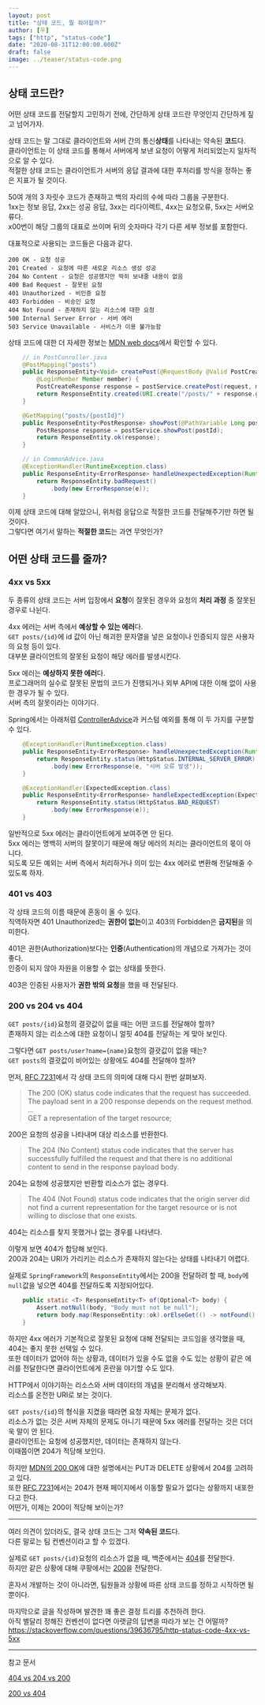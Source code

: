 ```yaml
---
layout: post
title: "상태 코드, 뭘 줘야할까?"
author: [우]
tags: ["http", "status-code"]
date: "2020-08-31T12:00:00.000Z"
draft: false
image: ../teaser/status-code.png
---
```


## 상태 코드란?

어떤 상태 코드를 전달할지 고민하기 전에, 간단하게 상태 코드란 무엇인지 간단하게 짚고 넘어가자.

상태 코드는 말 그대로 클라이언트와 서버 간의 통신**상태**를 나타내는 약속된 **코드**다.  
클라이언트는 이 상태 코드를 통해서 서버에게 보낸 요청이 어떻게 처리되었는지 일차적으로 알 수 있다.  
적절한 상태 코드는 클라이언트가 서버의 응답 결과에 대한 후처리를 방식을 정하는 좋은 지표가 될 것이다.

50여 개의 3 자릿수 코드가 존재하고 백의 자리의 수에 따라 그룹을 구분한다.  
1xx는 정보 응답, 2xx는 성공 응답, 3xx는 리다이렉트, 4xx는 요청오류, 5xx는 서버오류다.  
x00번이 해당 그룹의 대표로 쓰이며 뒤의 숫자마다 각기 다른 세부 정보를 포함한다.  

대표적으로 사용되는 코드들은 다음과 같다.

```
200 OK - 요청 성공
201 Created - 요청에 따른 새로운 리소스 생성 성공
204 No Content - 요청은 성공했지만 딱히 보내줄 내용이 없음
400 Bad Request - 잘못된 요청
401 Unauthorized - 비인증 요청
403 Forbidden - 비승인 요청
404 Not Found - 존재하지 않는 리소스에 대한 요청
500 Internal Server Error - 서버 에러
503 Service Unavailable - 서비스가 이용 불가능함
```

상태 코드에 대한 더 자세한 정보는 [MDN web docs](https://developer.mozilla.org/ko/docs/Web/HTTP/Status)에서 확인할 수 있다.

```java
    // in PostConroller.java
    @PostMapping("posts")
    public ResponseEntity<Void> createPost(@RequestBody @Valid PostCreateRequest request,
        @LoginMember Member member) {
        PostCreateResponse response = postService.createPost(request, member);
        return ResponseEntity.created(URI.create("/posts/" + response.getId())).build();
    }

    @GetMapping("posts/{postId}")
    public ResponseEntity<PostResponse> showPost(@PathVariable Long postId) {
        PostResponse response = postService.showPost(postId);
        return ResponseEntity.ok(response);
    }

    // in CommonAdvice.java
    @ExceptionHandler(RuntimeException.class)
    public ResponseEntity<ErrorResponse> handleUnexpectedException(RuntimeException e) {
        return ResponseEntity.badRequest()
            .body(new ErrorResponse(e));
    }
```

이제 상태 코드에 대해 알았으니, 위처럼 응답으로 적절한 코드를 전달해주기만 하면 될 것이다.  
그렇다면 여기서 말하는 **적절한 코드**는 과연 무엇인가?

## 어떤 상태 코드를 줄까?
### 4xx vs 5xx

두 종류의 상태 코드는 서버 입장에서 **요청**이 잘못된 경우와 요청의 **처리 과정** 중 잘못된 경우로 나뉜다. 

4xx 에러는 서버 측에서 **예상할 수 있는 에러**다.  
`GET posts/{id}`에 id 값이 아닌 해괴한 문자열을 넣은 요청이나 인증되지 않은 사용자의 요청 등이 있다.  
대부분 클라이언트의 잘못된 요청이 해당 에러를 발생시킨다.

5xx 에러는 **예상하지 못한 에러**다.  
프로그래머의 실수로 잘못된 문법의 코드가 진행되거나 외부 API에 대한 이해 없이 사용한 경우가 될 수 있다.  
서버 측의 잘못이라는 이야기다.

Spring에서는 아래처럼 [ControllerAdvice](https://woowacourse.github.io/tecoble/2020-07-28-global-exception-handler)과 커스텀 예외를 통해 이 두 가지를 구분할 수 있다.
```java
    @ExceptionHandler(RuntimeException.class)
    public ResponseEntity<ErrorResponse> handleUnexpectedException(RuntimeException e) {
        return ResponseEntity.status(HttpStatus.INTERNAL_SERVER_ERROR)
            .body(new ErrorResponse(e, "서버 오류 발생"));
    }

    @ExceptionHandler(ExpectedException.class)
    public ResponseEntity<ErrorResponse> handleExpectedException(ExpectedException e) {
        return ResponseEntity.status(HttpStatus.BAD_REQUEST)
            .body(new ErrorResponse(e));
    }
```

일반적으로 5xx 에러는 클라이언트에게 보여주면 안 된다.  
5xx 에러는 명백히 서버의 잘못이기 때문에 해당 에러의 처리는 클라이언트의 몫이 아니다.  
되도록 모든 예외는 서버 측에서 처리하거나 의미 있는 4xx 에러로 변환해 전달해줄 수 있도록 하자.

### 401 vs 403

각 상태 코드의 이름 때문에 혼동이 올 수 있다.  
직역하자면 401 Unauthorized는 **권한이 없는**이고 403의 Forbidden은 **금지된**을 의미한다.

401은 권한(Authorization)보다는 **인증**(Authentication)의 개념으로 가져가는 것이 좋다.  
인증이 되지 않아 자원을 이용할 수 없는 상태를 뜻한다.  

403은 인증된 사용자가 **권한 밖의 요청**을 했을 때 전달된다.

### 200 vs 204 vs 404

`GET posts/{id}`요청의 결괏값이 없을 때는 어떤 코드를 전달해야 할까?  
존재하지 않는 리소스에 대한 요청이니 얼핏 404를 전달하는 게 맞아 보인다.

그렇다면 `GET posts/user?name={name}`요청의 결괏값이 없을 때는?  
`GET posts`의 결괏값이 비어있는 상황에도 404를 전달해야 할까?

먼저, [RFC 7231](https://tools.ietf.org/html/rfc7231)에서 각 상태 코드의 의미에 대해 다시 한번 살펴보자.

> The 200 (OK) status code indicates that the request has succeeded.  
The payload sent in a 200 response depends on the request method.  
...<br>
GET  a representation of the target resource;

200은 요청의 성공을 나타내며 대상 리소스를 반환한다.

> The 204 (No Content) status code indicates that the server has successfully fulfilled the request and that there is no additional content to send in the response payload body.

204는 요청에 성공했지만 반환할 리소스가 없는 경우다.

> The 404 (Not Found) status code indicates that the origin server did not find a current representation for the target resource or is not willing to disclose that one exists.

404는 리소스를 찾지 못했거나 없는 경우를 나타낸다.

이렇게 보면 404가 합당해 보인다.  
200과 204는 URI가 가리키는 리소스가 존재하지 않는다는 상태를 나타내기 어렵다.

실제로 `SpringFramework`의 `ResponseEntity`에서는 200을 전달하려 할 때, `body`에 `null`값을 넣으면 404를 전달하도록 지정되어있다.

```java
	public static <T> ResponseEntity<T> of(Optional<T> body) {
		Assert.notNull(body, "Body must not be null");
		return body.map(ResponseEntity::ok).orElseGet(() -> notFound().build());
	}
```

하지만 4xx 에러가 기본적으로 잘못된 요청에 대해 전달되는 코드임을 생각했을 때, 404는 좋지 못한 선택일 수 있다.  
또한 데이터가 없어야 하는 상황과, 데이터가 있을 수도 없을 수도 있는 상황이 같은 에러를 전달한다면 클라이언트에게 혼란을 야기할 수도 있다.

HTTP에서 이야기하는 리소스와 서버 데이터의 개념을 분리해서 생각해보자.  
리소스를 온전한 URI로 보는 것이다.

`GET posts/{id}`의 형식을 지켰을 때라면 요청 자체는 문제가 없다.  
리소스가 없는 것은 서버 자체의 문제도 아니기 때문에 5xx 에러를 전달하는 것은 더더욱 말이 안 된다.  
클라이언트는 요청에 성공했지만, 데이터는 존재하지 않는다.  
이때쯤이면 204가 적당해 보인다.

하지만 [MDN의 200 OK](https://developer.mozilla.org/ko/docs/Web/HTTP/Status/200)에 대한 설명에서는 PUT과 DELETE 상황에서 204를 고려하고 있다.  
또한 [RFC 7231](https://tools.ietf.org/html/rfc7231#section-6.3.5)에서는 204가 현재 페이지에서 이동할 필요가 없다는 상황까지 내포한다고 한다.  
어떤가, 이제는 200이 적당해 보이는가?

---

여러 의견이 있더라도, 결국 상태 코드는 그저 **약속된 코드**다.  
다른 말로는 팀 컨벤션이라고 할 수 있겠다.  

실제로 `GET posts/{id}`요청의 리소스가 없을 때, 백준에서는 [404](https://www.acmicpc.net/problem/9999999999999999999999999999)를 전달한다.  
하지만 같은 상황에 대해 쿠팡에서는 [200](https://www.coupang.com/vp/products/9999999999999999999999999999)을 전달한다.

혼자서 개발하는 것이 아니라면, 팀원들과 상황에 따른 상태 코드를 정하고 시작하면 될 뿐이다.

마지막으로 글을 작성하며 발견한 꽤 좋은 결정 트리를 추천하려 한다.  
아직 별달리 정해진 컨벤션이 없다면 아랫글의 답변을 따라가 보는 건 어떨까?  
https://stackoverflow.com/questions/39636795/http-status-code-4xx-vs-5xx

---

참고 문서  

[404 vs 204 vs 200](https://ko.mort-sure.com/blog/http-get-rest-api-no-content-404-vs-204-vs-200-83ab9c/)

[200 vs 404](https://brainbackdoor.tistory.com/137)
